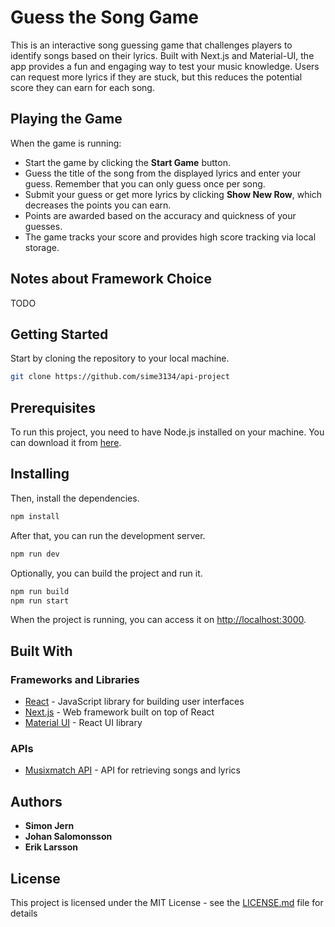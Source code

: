 # Guess the Song Game

This is an interactive song guessing game that challenges players to identify songs based on their lyrics. Built with Next.js and Material-UI, the app provides a fun and engaging way to test your music knowledge. Users can request more lyrics if they are stuck, but this reduces the potential score they can earn for each song.

## Playing the Game

When the game is running:

- Start the game by clicking the **Start Game** button.
- Guess the title of the song from the displayed lyrics and enter your guess. Remember that you can only guess once per song.
- Submit your guess or get more lyrics by clicking **Show New Row**, which decreases the points you can earn.
- Points are awarded based on the accuracy and quickness of your guesses.
- The game tracks your score and provides high score tracking via local storage.

## Notes about Framework Choice

TODO

## Getting Started

Start by cloning the repository to your local machine.

```bash
git clone https://github.com/sime3134/api-project
```

## Prerequisites

To run this project, you need to have Node.js installed on your machine. You can download it from [here](https://nodejs.org/en/).

## Installing

Then, install the dependencies.

```bash
npm install
```

After that, you can run the development server.

```bash
npm run dev
```

Optionally, you can build the project and run it.

```bash
npm run build
npm run start
```

When the project is running, you can access it on [http://localhost:3000](http://localhost:3000).

## Built With

### Frameworks and Libraries

- [React](https://reactjs.org/) - JavaScript library for building user interfaces
- [Next.js](https://nextjs.org/) - Web framework built on top of React
- [Material UI](https://mui.com/) - React UI library

### APIs

- [Musixmatch API](https://developer.musixmatch.com/) - API for retrieving songs and lyrics

## Authors

- **Simon Jern**
- **Johan Salomonsson**
- **Erik Larsson**

## License

This project is licensed under the MIT License - see the [LICENSE.md](LICENSE.md) file for details
